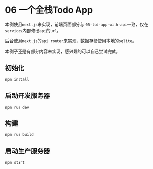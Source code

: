 # 06 一个全栈Todo App

本例使用`next.js`来实现，前端页面部分与 `05-tod-app-with-api`一致，仅在`services`内部修改`api`的`url`。

后台使用`next.js`的`api router`来实现，数据存储使用本地的`sqlite`。

本例子还是有部分内容未实现，感兴趣的可以自己尝试完成。

## 初始化

```
npm install
```

## 启动开发服务器

```
npm run dev
```

## 构建

```
npm run build
```

## 启动生产服务器

```
npm start
```